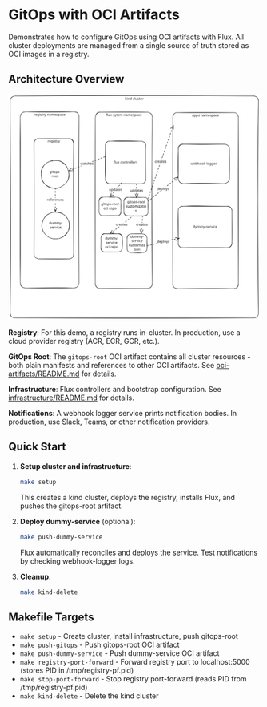 # GitOps with OCI Artifacts

Demonstrates how to configure GitOps using OCI artifacts with Flux. All cluster deployments are managed from a single source of truth stored as OCI images in a registry.

## Architecture Overview

![Architecture Diagram](diagrams/architecture.excalidraw.svg)

**Registry**: For this demo, a registry runs in-cluster. In production, use a cloud provider registry (ACR, ECR, GCR, etc.).

**GitOps Root**: The `gitops-root` OCI artifact contains all cluster resources - both plain manifests and references to other OCI artifacts. See [oci-artifacts/README.md](oci-artifacts/README.md) for details.

**Infrastructure**: Flux controllers and bootstrap configuration. See [infrastructure/README.md](infrastructure/README.md) for details.

**Notifications**: A webhook logger service prints notification bodies. In production, use Slack, Teams, or other notification providers.

## Quick Start

1. **Setup cluster and infrastructure**:
   ```bash
   make setup
   ```
   This creates a kind cluster, deploys the registry, installs Flux, and pushes the gitops-root artifact.

2. **Deploy dummy-service** (optional):
   ```bash
   make push-dummy-service
   ```
   Flux automatically reconciles and deploys the service. Test notifications by checking webhook-logger logs.

3. **Cleanup**:
   ```bash
   make kind-delete
   ```

## Makefile Targets

- `make setup` - Create cluster, install infrastructure, push gitops-root
- `make push-gitops` - Push gitops-root OCI artifact
- `make push-dummy-service` - Push dummy-service OCI artifact
- `make registry-port-forward` - Forward registry port to localhost:5000 (stores PID in /tmp/registry-pf.pid)
- `make stop-port-forward` - Stop registry port-forward (reads PID from /tmp/registry-pf.pid)
- `make kind-delete` - Delete the kind cluster
